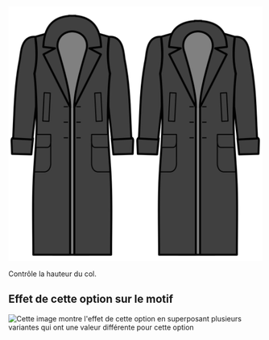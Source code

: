 ![Hauteur du col](collarheight.svg)

Contrôle la hauteur du col.

## Effet de cette option sur le motif

![Cette image montre l'effet de cette option en superposant plusieurs variantes qui ont une valeur différente pour cette option](carlita\_collarheight\_sample.svg "Effet de cette option sur le motif")
